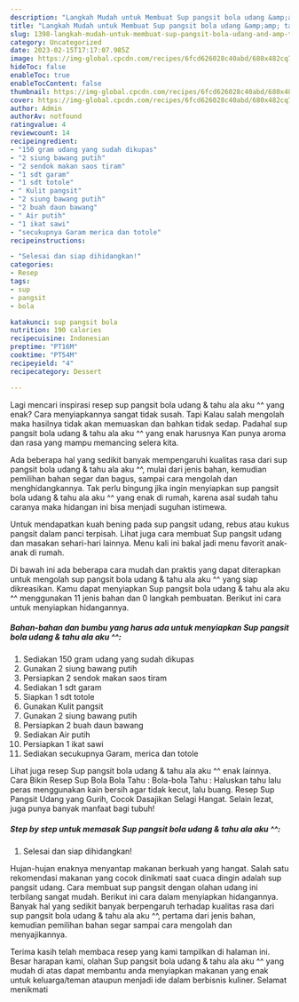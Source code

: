 ```yaml
---
description: "Langkah Mudah untuk Membuat Sup pangsit bola udang &amp;amp; tahu ala aku ^^ yang Lezat"
title: "Langkah Mudah untuk Membuat Sup pangsit bola udang &amp;amp; tahu ala aku ^^ yang Lezat"
slug: 1398-langkah-mudah-untuk-membuat-sup-pangsit-bola-udang-and-amp-tahu-ala-aku-yang-lezat
category: Uncategorized
date: 2023-02-15T17:17:07.985Z
image: https://img-global.cpcdn.com/recipes/6fcd626028c40abd/680x482cq70/sup-pangsit-bola-udang-tahu-ala-aku-foto-resep-utama.jpg
hideToc: false
enableToc: true
enableTocContent: false
thumbnail: https://img-global.cpcdn.com/recipes/6fcd626028c40abd/680x482cq70/sup-pangsit-bola-udang-tahu-ala-aku-foto-resep-utama.jpg
cover: https://img-global.cpcdn.com/recipes/6fcd626028c40abd/680x482cq70/sup-pangsit-bola-udang-tahu-ala-aku-foto-resep-utama.jpg
author: Admin
authorAv: notfound
ratingvalue: 4
reviewcount: 14
recipeingredient:
- "150 gram udang yang sudah dikupas"
- "2 siung bawang putih"
- "2 sendok makan saos tiram"
- "1 sdt garam"
- "1 sdt totole"
- " Kulit pangsit"
- "2 siung bawang putih"
- "2 buah daun bawang"
- " Air putih"
- "1 ikat sawi"
- "secukupnya Garam merica dan totole"
recipeinstructions:

- "Selesai dan siap dihidangkan!"
categories:
- Resep
tags:
- sup
- pangsit
- bola

katakunci: sup pangsit bola 
nutrition: 190 calories
recipecuisine: Indonesian
preptime: "PT16M"
cooktime: "PT54M"
recipeyield: "4"
recipecategory: Dessert

---
```



Lagi mencari inspirasi resep sup pangsit bola udang &amp; tahu ala aku ^^ yang enak? Cara menyiapkannya sangat tidak susah. Tapi Kalau salah mengolah maka hasilnya tidak akan memuaskan dan bahkan tidak sedap. Padahal sup pangsit bola udang &amp; tahu ala aku ^^ yang enak harusnya Kan punya aroma dan rasa yang mampu memancing selera kita.


Ada beberapa hal yang sedikit banyak mempengaruhi kualitas rasa dari sup pangsit bola udang &amp; tahu ala aku ^^, mulai dari jenis bahan, kemudian pemilihan bahan segar dan bagus, sampai cara mengolah dan menghidangkannya. Tak perlu bingung jika ingin menyiapkan sup pangsit bola udang &amp; tahu ala aku ^^ yang enak di rumah, karena asal sudah tahu caranya maka hidangan ini bisa menjadi suguhan istimewa.

Untuk mendapatkan kuah bening pada sup pangsit udang, rebus atau kukus pangsit dalam panci terpisah. Lihat juga cara membuat Sup pangsit udang dan masakan sehari-hari lainnya. Menu kali ini bakal jadi menu favorit anak-anak di rumah.


Di bawah ini ada beberapa cara mudah dan praktis yang dapat diterapkan untuk mengolah sup pangsit bola udang &amp; tahu ala aku ^^ yang siap dikreasikan. Kamu dapat menyiapkan Sup pangsit bola udang &amp; tahu ala aku ^^ menggunakan 11 jenis bahan dan 0 langkah pembuatan. Berikut ini cara untuk menyiapkan hidangannya.

<!--inarticleads1-->

##### Bahan-bahan dan bumbu yang harus ada untuk menyiapkan Sup pangsit bola udang &amp; tahu ala aku ^^:

1. Sediakan 150 gram udang yang sudah dikupas
1. Gunakan 2 siung bawang putih
1. Persiapkan 2 sendok makan saos tiram
1. Sediakan 1 sdt garam
1. Siapkan 1 sdt totole
1. Gunakan  Kulit pangsit
1. Gunakan 2 siung bawang putih
1. Persiapkan 2 buah daun bawang
1. Sediakan  Air putih
1. Persiapkan 1 ikat sawi
1. Sediakan secukupnya Garam, merica dan totole


Lihat juga resep Sup pangsit bola udang &amp; tahu ala aku ^^ enak lainnya. Cara Bikin Resep Sup Bola Bola Tahu : Bola-bola Tahu : Haluskan tahu lalu peras menggunakan kain bersih agar tidak kecut, lalu buang. Resep Sup Pangsit Udang yang Gurih, Cocok Dasajikan Selagi Hangat. Selain lezat, juga punya banyak manfaat bagi tubuh! 

<!--inarticleads2-->

##### Step by step untuk memasak Sup pangsit bola udang &amp; tahu ala aku ^^:


1. Selesai dan siap dihidangkan!

Hujan-hujan enaknya menyantap makanan berkuah yang hangat. Salah satu rekomendasi makanan yang cocok dinikmati saat cuaca dingin adalah sup pangsit udang. Cara membuat sup pangsit dengan olahan udang ini terbilang sangat mudah. Berikut ini cara dalam menyiapkan hidangannya. Banyak hal yang sedikit banyak berpengaruh terhadap kualitas rasa dari sup pangsit bola udang &amp; tahu ala aku ^^, pertama dari jenis bahan, kemudian pemilihan bahan segar sampai cara mengolah dan menyajikannya. 

Terima kasih telah membaca resep yang kami tampilkan di halaman ini. Besar harapan kami, olahan Sup pangsit bola udang &amp; tahu ala aku ^^ yang mudah di atas dapat membantu anda menyiapkan makanan yang enak untuk keluarga/teman ataupun menjadi ide dalam berbisnis kuliner. Selamat menikmati
